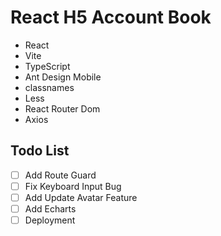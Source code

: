 # React H5 Account Book

- React
- Vite
- TypeScript
- Ant Design Mobile
- classnames
- Less
- React Router Dom
- Axios

## Todo List

- [ ] Add Route Guard
- [ ] Fix Keyboard Input Bug
- [ ] Add Update Avatar Feature
- [ ] Add Echarts
- [ ] Deployment
